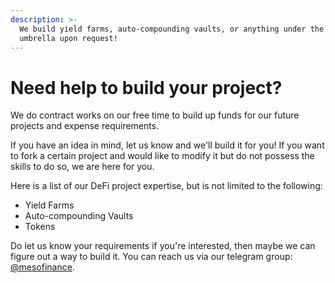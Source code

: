 ```yaml
---
description: >-
  We build yield farms, auto-compounding vaults, or anything under the DeFi
  umbrella upon request!
---
```


# Need help to build your project?

We do contract works on our free time to build up funds for our future projects and expense requirements.

If you have an idea in mind, let us know and we'll build it for you! If you want to fork a certain project and would like to modify it but do not possess the skills to do so, we are here for you.

Here is a list of our DeFi project expertise, but is not limited to the following:

* Yield Farms
* Auto-compounding Vaults
* Tokens

Do let us know your requirements if you're interested, then maybe we can figure out a way to build it. You can reach us via our telegram group: [@mesofinance](https://t.me/mesofinance).
